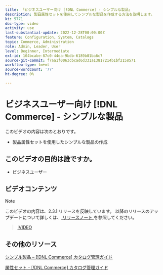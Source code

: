 ```yaml
---
title: 「ビジネスユーザー向け [!DNL Commerce] - シンプルな製品」
description: 製品属性セットを使用してシンプルな製品を作成する方法を説明します。
kt: 5771
doc-type: video
activity: use
last-substantial-update: 2022-12-28T00:00:00Z
feature: Configuration, System, Catalogs
topic: Commerce, Administration
role: Admin, Leader, User
level: Beginner, Intermediate
exl-id: 104bcabe-87c0-44ea-9bdb-6189b01ba6c7
source-git-commit: f7aa1f0063cbcad6d331a13817214b1bf2158571
workflow-type: tm+mt
source-wordcount: '77'
ht-degree: 0%

---
```


# ビジネスユーザー向け [!DNL Commerce] - シンプルな製品

このビデオの内容は次のとおりです。

- 製品属性セットを使用したシンプルな製品の作成

## このビデオの目的は誰ですか。

- ビジネスユーザー

## ビデオコンテンツ

>[!NOTE]
>
>このビデオの内容は、2.3.1 リリースを反映しています。 以降のリリースのアップデートについて詳しくは、[ リリースノート ](https://experienceleague.adobe.com/docs/commerce-operations/release/notes/overview.html?lang=ja) を参照してください。

>[!VIDEO](https://video.tv.adobe.com/v/35956?quality=12&learn=on)

## その他のリソース

[ シンプル製品 –  [!DNL Commerce]  カタログ管理ガイド ](https://experienceleague.adobe.com/docs/commerce-admin/catalog/products/types/product-create-simple.html?lang=ja)

[ 属性セット - [!DNL Commerce]  カタログ管理ガイド ](https://experienceleague.adobe.com/docs/commerce-admin/catalog/product-attributes/create/attribute-sets.html?lang=ja)
